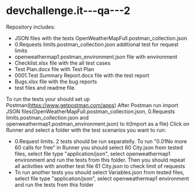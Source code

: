 # devchallenge.it---qa---2
Repository includes:
- JSON files with the tests OpenWeatherMapFull.postman_collection.json
- 0.Requests limits.postman_collection.json additional test for request limits
- openweathermap1.postman_environment.json file with environment
- Checklist.xlsx file with the all test cases
- Test Plan.docx file with Test Plan
- 0001.Test Summary Report.docx file with the test report
- Bugs.xlsx file with the bug reports
- test files and readme file. 

To run the tests your should set up Postman(https://www.getpostman.com/apps) After Postman run import JSON files(OpenWeatherMapFull.postman_collection.json, 0.Requests limits.postman_collection.json and openweathermap1.postman_environment.json) to it(Import as a file) Click on Runner and select a folder with the test scenarios you want to run:
- 0.Request limits. 2 tests should be run separatelly. To run "0.01No more 60 calls for free" in Runner you should select 60 City.json from tested files, select file type "application/json", select openweathermap1 environment and run the tests from this folder. Then you should repeat all activities with another test file 61 City.json to check limit of requests
- To run another tests you should select Variables.json from tested files, select file type "application/json", select openweathermap1 environment and run the tests from this folder
